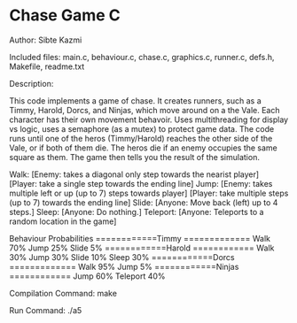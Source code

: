 # Chase Game C

Author: Sibte Kazmi

Included files: main.c, behaviour.c, chase.c, graphics.c, runner.c, defs.h, Makefile, readme.txt

Description: 

This code implements a game of chase. It creates runners, such as a Timmy, Harold, Dorcs, and Ninjas, which move around on a the Vale.
Each character has their own movement behavoir.
Uses multithreading for display vs logic, uses a semaphore (as a mutex) to protect game data.
The code runs until one of the heros (Timmy/Harold) reaches the other side of the Vale, or if both of them die. 
The heros die if an enemy occupies the same square as them.
The game then tells you the result of the simulation.

Walk: [Enemy: takes a diagonal only step towards the nearist player] [Player: take a single step towards the ending line]
Jump: [Enemy: takes multiple left or up (up to 7) steps towards player] [Player: take multiple steps (up to 7) towards the ending line]
Slide: [Anyone: Move back (left) up to 4 steps.]
Sleep: [Anyone: Do nothing.]
Teleport: [Anyone: Teleports to a random location in the game]

  Behaviour Probabilities
============Timmy =============
Walk 						            70%
Jump 						            25% 
Slide 						           5%
============Harold ============
Walk 						            30%
Jump 					    	        30%
Slide 				  		        10%
Sleep 				          		30%
============Dorcs =============
Walk 				            		95%
Jump 						             5%
============Ninjas ============
Jump 						            60%
Teleport 					          40%

Compilation Command: make 

Run Command: ./a5


